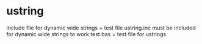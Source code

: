 # ustring
include file for dynamic wide strings + test file
ustring.inc must be included for dynamic wide strings to work
test.bas = test file for ustrings
